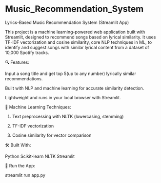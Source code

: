 # Music_Recommendation_System
Lyrics-Based Music Recommendation System (Streamlit App)

This project is a machine learning-powered web application built with Streamlit, designed to recommend songs based on lyrical similarity. It uses TF-IDF vectorization and cosine similarity, core NLP techniques in ML, to identify and suggest songs with similar lyrical content from a dataset of 10,000 Spotify tracks.

🔍 Features:

Input a song title and get top 5(up to any number) lyrically similar recommendations.

Built with NLP and machine learning for accurate similarity detection.

Lightweight and runs in your local browser with Streamlit.

🧠 Machine Learning Techniques:

1. Text preprocessing with NLTK (lowercasing, stemming)

2. TF-IDF vectorization

3. Cosine similarity for vector comparison

🛠️ Built With:

Python
Scikit-learn
NLTK
Streamlit

🚀 Run the App:

streamlit run app.py
